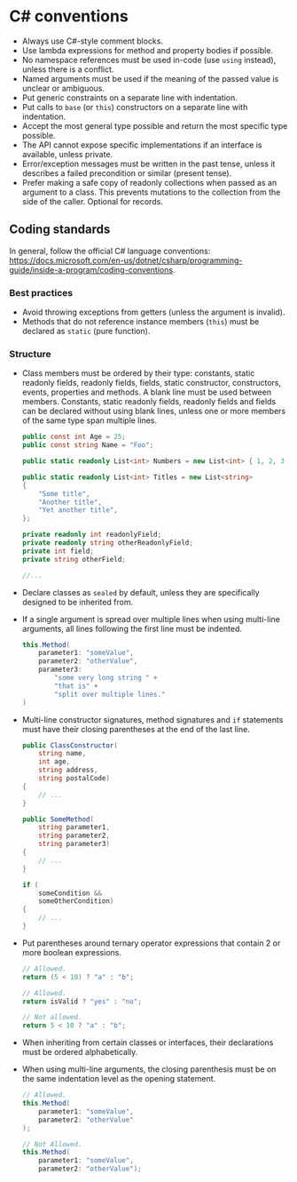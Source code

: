 # C# conventions

- Always use C#-style comment blocks.
- Use lambda expressions for method and property bodies if possible.
- No namespace references must be used in-code (use `using` instead), unless there is a conflict.
- Named arguments must be used if the meaning of the passed value is unclear or ambiguous.
- Put generic constraints on a separate line with indentation.
- Put calls to `base` (or `this`) constructors on a separate line with indentation.
- Accept the most general type possible and return the most specific type possible.
- The API cannot expose specific implementations if an interface is available, unless private.
- Error/exception messages must be written in the past tense, unless it describes a failed precondition or similar (present tense).
- Prefer making a safe copy of readonly collections when passed as an argument to a class. This prevents mutations to the collection from the side of the caller. Optional for records.

## Coding standards

In general, follow the official C# language conventions: <https://docs.microsoft.com/en-us/dotnet/csharp/programming-guide/inside-a-program/coding-conventions>. 

### Best practices

- Avoid throwing exceptions from getters (unless the argument is invalid).
- Methods that do not reference instance members (`this`) must be declared as `static` (pure function).

### Structure

- Class members must be ordered by their type: constants, static readonly fields, readonly fields, fields, static constructor, constructors, events, properties and methods. A blank line must be used between members. Constants, static readonly fields, readonly fields and fields can be declared without using blank lines, unless one or more members of the same type span multiple lines.

    ```cs
    public const int Age = 25;
    public const string Name = "Foo";

    public static readonly List<int> Numbers = new List<int> { 1, 2, 3 };

    public static readonly List<int> Titles = new List<string>
    {
        "Some title",
        "Another title",
        "Yet another title",
    };

    private readonly int readonlyField;
    private readonly string otherReadonlyField;
    private int field;
    private string otherField;

    //...
    ```

- Declare classes as `sealed` by default, unless they are specifically designed to be inherited from.

- If a single argument is spread over multiple lines when using multi-line arguments, all lines following the first line must be indented.

    ```cs
    this.Method(
        parameter1: "someValue",
        parameter2: "otherValue",
        parameter3:
            "some very long string " +
            "that is" +
            "split over multiple lines."
    )
    ```

- Multi-line constructor signatures, method signatures and `if` statements must have their closing parentheses at the end of the last line.

    ```cs
    public ClassConstructor(
        string name,
        int age,
        string address,
        string postalCode)
    {
        // ...
    }

    public SomeMethod(
        string parameter1,
        string parameter2,
        string parameter3)
    {
        // ...
    }

    if (
        someCondition &&
        someOtherCondition)
    {
        // ...
    }
    ```

- Put parentheses around ternary operator expressions that contain 2 or more boolean expressions.

    ```cs
    // Allowed.
    return (5 < 10) ? "a" : "b";

    // Allowed.
    return isValid ? "yes" : "no";

    // Not allowed.
    return 5 < 10 ? "a" : "b";
    ```

- When inheriting from certain classes or interfaces, their declarations must be ordered alphabetically.

- When using multi-line arguments, the closing parenthesis must be on the same indentation level as the opening statement.

    ```cs
    // Allowed.
    this.Method(
        parameter1: "someValue",
        parameter2: "otherValue"
    );

    // Not Allowed.
    this.Method(
        parameter1: "someValue",
        parameter2: "otherValue");
    ```

